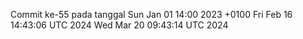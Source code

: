 Commit ke-55 pada tanggal Sun Jan 01 14:00 2023 +0100
Fri Feb 16 14:43:06 UTC 2024
Wed Mar 20 09:43:14 UTC 2024
